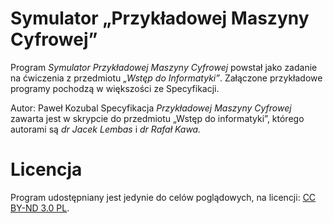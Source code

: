 Symulator „Przykładowej Maszyny Cyfrowej”
=========================================
Program _Symulator Przykładowej Maszyny Cyfrowej_ powstał jako zadanie na ćwiczenia z przedmiotu _„Wstęp do Informatyki”_.
Załączone przykładowe programy pochodzą w większości ze Specyfikacji.

Autor: Paweł Kozubal
Specyfikacja _Przykładowej Maszyny Cyfrowej_ zawarta jest w skrypcie do przedmiotu „Wstęp do informatyki”, którego autorami są _dr Jacek Lembas_ i _dr Rafał Kawa._

Licencja
========

Program udostępniany jest jedynie do celów poglądowych, na licencji: [CC BY-ND 3.0 PL](http://creativecommons.org/licenses/by-nd/3.0/pl/).
